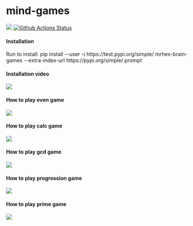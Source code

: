 # mind-games
<a href="https://codeclimate.com/github/BasedOnEvidence/python-project-lvl1/maintainability"><img src="https://api.codeclimate.com/v1/badges/a99a88d28ad37a79dbf6/maintainability" /></a>
[![Github Actions Status](https://github.com/BasedOnEvidence/python-project-lvl1/workflows/PyCI/badge.svg)](https://github.com/BasedOnEvidence/python-project-lvl1/actions)
<br />
<h4>Installation</h4>
<p>
Run to install: pip install --user -i https://test.pypi.org/simple/ mrhex-brain-games --extra-index-url https://pypi.org/simple/ prompt
</p>

<h4>Installation video</h4>
<p>
<a href="https://asciinema.org/a/BWuFhB156dh431xUk4LC5milq" target="_blank"><img src="https://asciinema.org/a/BWuFhB156dh431xUk4LC5milq.svg" /></a>
</p>

<h4>How to play even game</h4>
<p>
<a href="https://asciinema.org/a/bq9W5yUgb7hBWyCcaiMSDQmYc" target="_blank"><img src="https://asciinema.org/a/bq9W5yUgb7hBWyCcaiMSDQmYc.svg" /></a>
</p>

<h4>How to play calc game</h4>
<p>
<a href="https://asciinema.org/a/UpxQwQokwaJjmLbxhGwI4Sdhl" target="_blank"><img src="https://asciinema.org/a/UpxQwQokwaJjmLbxhGwI4Sdhl.svg" /></a>
</p>

<h4>How to play gcd game</h4>
<p>
<a href="https://asciinema.org/a/0hLEg7FyddTXgepqrPKctsG0j" target="_blank"><img src="https://asciinema.org/a/0hLEg7FyddTXgepqrPKctsG0j.svg" /></a>
</p>

<h4>How to play progression game</h4>
<p>
<a href="https://asciinema.org/a/pMzSZ6zSy2q6SSW0KQqKngno4" target="_blank"><img src="https://asciinema.org/a/pMzSZ6zSy2q6SSW0KQqKngno4.svg" /></a>
</p>

<h4>How to play prime game</h4>
<p>
<a href="https://asciinema.org/a/4mO4TJzQbyr7875b7vqDaVL0I" target="_blank"><img src="https://asciinema.org/a/4mO4TJzQbyr7875b7vqDaVL0I.svg" /></a>
</p>
